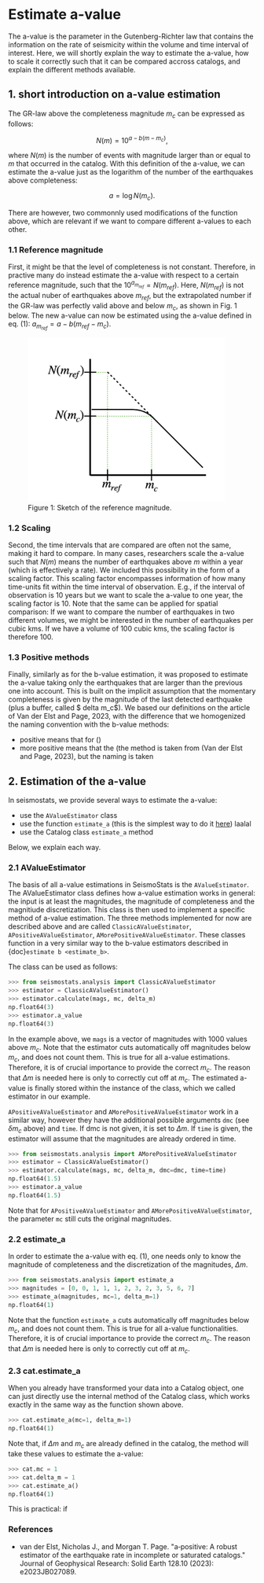 # Estimate a-value
The a-value is the parameter in the Gutenberg-Richter law that contains the information on the rate of seismicity within the volume and time interval of interest. Here, we will shortly explain the way to estimate the a-value, how to scale it correctly such that it can be compared accross catalogs, and explain the different methods available.

## 1. short introduction on a-value estimation
The GR-law above the completeness magnitude $m_c$ can be expressed as follows:

$$
N(m) = 10^{a - b (m - m_c)},
$$

where $N(m)$ is the number of events with magnitude larger than or equal to $m$ that occurred in the catalog. With this definition of the a-value, we can estimate the a-value just as the logarithm of the number of the earthquakes above completeness:

$$
a = \log N(m_c).  \tag{1}
$$

There are however, two commonnly used modifications of the function above, which are relevant if we want to compare different a-values to each other.

### 1.1 Reference magnitude
First, it might be that the level of completeness is not constant. Therefore, in practive many do instead estimate the a-value with respect to a certain reference magnitude, such that the $10^{a_{m_{ref}}} = N(m_{ref})$. Here, $N(m_{ref})$ is not the actual nuber of earthquakes above $m_{ref}$, but the extrapolated number if the GR-law was perfectly valid above and below $m_c$, as shown in Fig. 1 below. The new a-value can now be estimated using the a-value defined in eq. (1): $a_{m_{ref}} = a - b(m_{ref} - m_c)$.

<figure>
  <img src="../_static/a_value_reference.png" alt="Alt text" width="400"/>
  <figcaption>Figure 1: Sketch of the reference magnitude.</figcaption>
</figure>

### 1.2 Scaling
Second, the time intervals that are compared are often not the same, making it hard to compare. In many cases, researchers scale the a-value such that $N(m)$ means the number of earthquakes above $m$ within a year (which is effectively a rate). We included this possibility in the form of a scaling factor. This scaling factor encompasses information of how many time-units fit within the time interval of observation. E.g., if the interval of observation is 10 years but we want to scale the a-value to one year, the scaling factor is 10. Note that the same can be applied for spatial comparison: If we want to compare the number of earthquakes in two different volumes, we might be interested in the number of earthquakes per cubic kms. If we have a volume of 100 cubic kms, the scaling factor is therefore 100.

### 1.3 Positive methods
Finally, similarly as for the b-value estimation, it was proposed to estimate the a-value taking only the earthquakes that are larger than the previous one into account. This is built on the implicit assumption that the momentary completeness is given by the magnitude of the last detected earthquake (plus a buffer, called $
delta m_c$).  We based our definitions on the article of Van der Elst and Page, 2023, with the difference that we homogenized the naming convention with the b-value methods:

- positive means that for ()
- more positive means that the (the method is taken from (Van der Elst and Page, 2023), but the naming is taken 

## 2. Estimation of the a-value
In seismostats, we provide several ways to estimate the a-value:

- use the `AValueEstimator` class
- use the function `estimate_a` (this is the simplest way to do it [here](#estimate_a)) laalal
- use the Catalog class  `estimate_a` method

Below, we explain each way.


### 2.1 AValueEstimator
The basis of all a-value estimations in SeismoStats is the `AValueEstimator`. The AValueEstimator class defines how a-value estimation works in general: the input is at least the magnitudes, the magnitude of completeness and the magnitiude discretization. This class is then used to implement a specific method of a-value estimation. The three methods implemented for now are described above and are called `ClassicAValueEstimator`, `APositiveAValueEstimator`, `AMorePositiveAValueEstimator`. These classes function in a very similar way to the b-value estimators described in {doc}`estimate b <estimate_b>`.

The class can be used as follows:

```python
>>> from seismostats.analysis import ClassicAValueEstimator
>>> estimator = ClassicAValueEstimator()
>>> estimator.calculate(mags, mc, delta_m)
np.float64(3)
>>> estimator.a_value
np.float64(3)
```

In the example above, we `mags` is a vector of magnitudes with 1000 values above $m_c$. Note that the estimator cuts automatically off magnitudes below $m_c$, and does not count them. This is true for all a-value estimations. Therefore, it is of crucial importance to provide the correct $m_c$. The reason that $\Delta m$ is needed here is only to correctly cut off at $m_c$. The estimated a-value is finally stored within the instance of the class, which we called estimator in our example.

`APositiveAValueEstimator` and `AMorePositiveAValueEstimator` work in a similar way, however they have the additional possible arguments `dmc` (see $\delta m_c$ above) and `time`. If dmc is not given, it is set to $\Delta m$. If `time` is given, the estimator will assume that the magnitudes are already ordered in time.

```python
>>> from seismostats.analysis import AMorePositiveAValueEstimator
>>> estimator = ClassicAValueEstimator()
>>> estimator.calculate(mags, mc, delta_m, dmc=dmc, time=time)
np.float64(1.5)
>>> estimator.a_value
np.float64(1.5)
```

Note that for `APositiveAValueEstimator` and `AMorePositiveAValueEstimator`, the parameter `mc` still cuts the original magnitudes. 

<a name="estimate_a"></a>
### 2.2 estimate_a
In order to estimate the a-value with eq. (1), one needs only to know the magnitude of completeness and the discretization of the magnitudes, $\Delta m$.

```python
>>> from seismostats.analysis import estimate_a
>>> magnitudes = [0, 0, 1, 1, 1, 2, 3, 2, 3, 5, 6, 7]
>>> estimate_a(magnitudes, mc=1, delta_m=1)
np.float64(1)
```

Note that the function `estimate_a` cuts automatically off magnitudes below $m_c$, and does not count them. This is true for all a-value functionalities. Therefore, it is of crucial importance to provide the correct $m_c$. The reason that $\Delta m$ is needed here is only to correctly cut off at $m_c$.

### 2.3 cat.estimate_a
When you already have transformed your data into a Catalog object, one can just directly use the internal method of the Catalog class, which works exactly in the same way as the function shown above.

```python
>>> cat.estimate_a(mc=1, delta_m=1)
np.float64(1)
```

Note that, if $\Delta m$ and $m_c$ are already defined in the catalog, the method will take these values to estimate the a-value:

```python
>>> cat.mc = 1
>>> cat.delta_m = 1
>>> cat.estimate_a()
np.float64(1)
```

This is practical: if 

### References
- van der Elst, Nicholas J., and Morgan T. Page. "a‐positive: A robust estimator of the earthquake rate in incomplete or saturated catalogs." Journal of Geophysical Research: Solid Earth 128.10 (2023): e2023JB027089.
